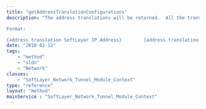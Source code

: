 ```yaml
---
title: "getAddressTranslationConfigurations"
description: "The address translations will be returned.  All the translations will be formatted so that the configurations can be copied into a host file. 

Format: 

{address translation SoftLayer IP Address}        {address translation name} "
date: "2018-02-12"
tags:
    - "method"
    - "sldn"
    - "Network"
classes:
    - "SoftLayer_Network_Tunnel_Module_Context"
type: "reference"
layout: "method"
mainService : "SoftLayer_Network_Tunnel_Module_Context"
---
```

